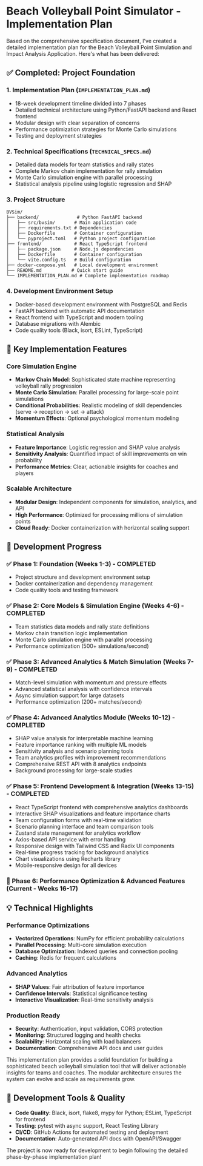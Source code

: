# Beach Volleyball Point Simulator - Implementation Plan

Based on the comprehensive specification document, I've created a detailed implementation plan for the Beach Volleyball Point Simulation and Impact Analysis Application. Here's what has been delivered:

## ✅ Completed: Project Foundation

### 1. Implementation Plan (`IMPLEMENTATION_PLAN.md`)
- 18-week development timeline divided into 7 phases
- Detailed technical architecture using Python/FastAPI backend and React frontend
- Modular design with clear separation of concerns
- Performance optimization strategies for Monte Carlo simulations
- Testing and deployment strategies

### 2. Technical Specifications (`TECHNICAL_SPECS.md`)
- Detailed data models for team statistics and rally states
- Complete Markov chain implementation for rally simulation
- Monte Carlo simulation engine with parallel processing
- Statistical analysis pipeline using logistic regression and SHAP

### 3. Project Structure
```
BVSim/
├── backend/              # Python FastAPI backend
│   ├── src/bvsim/       # Main application code
│   ├── requirements.txt # Dependencies
│   ├── Dockerfile       # Container configuration
│   └── pyproject.toml   # Python project configuration
├── frontend/            # React TypeScript frontend
│   ├── package.json     # Node.js dependencies
│   ├── Dockerfile       # Container configuration
│   └── vite.config.ts   # Build configuration
├── docker-compose.yml   # Local development environment
├── README.md           # Quick start guide
└── IMPLEMENTATION_PLAN.md # Complete implementation roadmap
```

### 4. Development Environment Setup
- Docker-based development environment with PostgreSQL and Redis
- FastAPI backend with automatic API documentation
- React frontend with TypeScript and modern tooling
- Database migrations with Alembic
- Code quality tools (Black, isort, ESLint, TypeScript)

## 🚀 Key Implementation Features

### Core Simulation Engine
- **Markov Chain Model**: Sophisticated state machine representing volleyball rally progression
- **Monte Carlo Simulation**: Parallel processing for large-scale point simulations
- **Conditional Probabilities**: Realistic modeling of skill dependencies (serve → reception → set → attack)
- **Momentum Effects**: Optional psychological momentum modeling

### Statistical Analysis
- **Feature Importance**: Logistic regression and SHAP value analysis
- **Sensitivity Analysis**: Quantified impact of skill improvements on win probability
- **Performance Metrics**: Clear, actionable insights for coaches and players

### Scalable Architecture
- **Modular Design**: Independent components for simulation, analytics, and API
- **High Performance**: Optimized for processing millions of simulation points
- **Cloud Ready**: Docker containerization with horizontal scaling support

## 🎯 Development Progress

### ✅ Phase 1: Foundation (Weeks 1-3) - COMPLETED
- Project structure and development environment setup
- Docker containerization and dependency management
- Code quality tools and testing framework

### ✅ Phase 2: Core Models & Simulation Engine (Weeks 4-6) - COMPLETED  
- Team statistics data models and rally state definitions
- Markov chain transition logic implementation
- Monte Carlo simulation engine with parallel processing
- Performance optimization (500+ simulations/second)

### ✅ Phase 3: Advanced Analytics & Match Simulation (Weeks 7-9) - COMPLETED
- Match-level simulation with momentum and pressure effects  
- Advanced statistical analysis with confidence intervals
- Async simulation support for large datasets
- Performance optimization (200+ matches/second)

### ✅ Phase 4: Advanced Analytics Module (Weeks 10-12) - COMPLETED
- SHAP value analysis for interpretable machine learning
- Feature importance ranking with multiple ML models
- Sensitivity analysis and scenario planning tools
- Team analytics profiles with improvement recommendations
- Comprehensive REST API with 8 analytics endpoints
- Background processing for large-scale studies

### ✅ Phase 5: Frontend Development & Integration (Weeks 13-15) - COMPLETED
- React TypeScript frontend with comprehensive analytics dashboards
- Interactive SHAP visualizations and feature importance charts
- Team configuration forms with real-time validation
- Scenario planning interface and team comparison tools
- Zustand state management for analytics workflow
- Axios-based API service with error handling
- Responsive design with Tailwind CSS and Radix UI components
- Real-time progress tracking for background analytics
- Chart visualizations using Recharts library
- Mobile-responsive design for all devices

### 🔄 Phase 6: Performance Optimization & Advanced Features (Current - Weeks 16-17)

## 💡 Technical Highlights

### Performance Optimizations
- **Vectorized Operations**: NumPy for efficient probability calculations
- **Parallel Processing**: Multi-core simulation execution
- **Database Optimization**: Indexed queries and connection pooling
- **Caching**: Redis for frequent calculations

### Advanced Analytics
- **SHAP Values**: Fair attribution of feature importance
- **Confidence Intervals**: Statistical significance testing
- **Interactive Visualization**: Real-time sensitivity analysis

### Production Ready
- **Security**: Authentication, input validation, CORS protection
- **Monitoring**: Structured logging and health checks
- **Scalability**: Horizontal scaling with load balancers
- **Documentation**: Comprehensive API docs and user guides

This implementation plan provides a solid foundation for building a sophisticated beach volleyball simulation tool that will deliver actionable insights for teams and coaches. The modular architecture ensures the system can evolve and scale as requirements grow.

## 🔧 Development Tools & Quality

- **Code Quality**: Black, isort, flake8, mypy for Python; ESLint, TypeScript for frontend
- **Testing**: pytest with async support, React Testing Library
- **CI/CD**: GitHub Actions for automated testing and deployment
- **Documentation**: Auto-generated API docs with OpenAPI/Swagger

The project is now ready for development to begin following the detailed phase-by-phase implementation plan!
